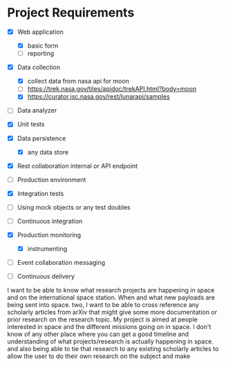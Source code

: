 # Project Requirements

- [x] Web application
	- [x] basic form
	- [ ] reporting
- [x] Data collection
	- [x] collect data from nasa api for moon
	- [ ] https://trek.nasa.gov/tiles/apidoc/trekAPI.html?body=moon
	- [x] https://curator.jsc.nasa.gov/rest/lunarapi/samples
- [ ] Data analyzer
- [x] Unit tests
- [x] Data persistence
	- [x] any data store
- [x] Rest collaboration internal or API endpoint
- [ ] Production environment
- [x] Integration tests
- [ ] Using mock objects or any test doubles
- [ ] Continuous integration
- [x] Production monitoring
	- [x] instrumenting
- [ ] Event collaboration messaging
- [ ] Continuous delivery


 I want to be able to know what research projects are happening in space and on the international space station. When and what new payloads are being sent into space. two, I want to be able to cross reference any scholarly articles from arXiv that might give some more documentation or prior research on the research topic. My project is aimed at people interested in space and the different missions going on in space. I don't know of any other place where you can get a good timeline and understanding of what projects/research is actually happening in space. and also being able to tie that research to any existing scholarly articles to allow the user to do their own research on the subject and make 